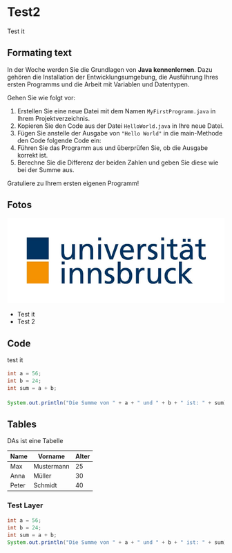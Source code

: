 # Test2
Test it
## Formating text 
In der Woche werden Sie die Grundlagen von **Java kennenlernen**. Dazu gehören die Installation der Entwicklungsumgebung, die Ausführung Ihres ersten Programms und die Arbeit mit Variablen und Datentypen.

Gehen Sie wie folgt vor:

1. Erstellen Sie eine neue Datei mit dem Namen `MyFirstProgramm.java` in Ihrem Projektverzeichnis.
2. Kopieren Sie den Code aus der Datei `HelloWorld.java` in Ihre neue Datei.
3. Fügen Sie anstelle der Ausgabe von `"Hello World"` in die main-Methode den Code folgende Code ein:
4. Führen Sie das Programm aus und überprüfen Sie, ob die Ausgabe korrekt ist.
5. Berechne Sie die Differenz der beiden Zahlen und geben Sie diese wie bei der Summe aus.

Gratuliere zu Ihrem ersten eigenen Programm!


## Fotos 

![width:200px](image.png)

- Test it 
- Test 2 
 
## Code 
test it

```java
int a = 56;
int b = 24;
int sum = a + b;

System.out.println("Die Summe von " + a + " und " + b + " ist: " + sum);
```
## Tables 
DAs ist eine Tabelle 

| Name | Vorname | Alter |
|------|---------|-------|
| Max  | Mustermann | 25    |
| Anna | Müller | 30    |
| Peter | Schmidt | 40    |

### Test Layer 
```java
int a = 56;
int b = 24;
int sum = a + b;
System.out.println("Die Summe von " + a + " und " + b + " ist: " + sum);
```